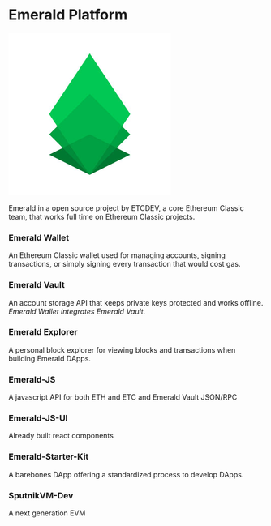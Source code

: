 # Emerald Platform

![Emerald](../.gitbook/assets/emerald_sdk_green.jpg)

Emerald in a open source project by ETCDEV, a core Ethereum Classic team, that works full time on Ethereum Classic projects.

### Emerald Wallet

An Ethereum Classic wallet used for managing accounts, signing transactions, or simply signing every transaction that would cost gas.

### Emerald Vault

An account storage API that keeps private keys protected and works offline. _Emerald Wallet integrates Emerald Vault._

### Emerald Explorer

A personal block explorer for viewing blocks and transactions when building Emerald DApps.

### Emerald-JS

A javascript API for both ETH and ETC and Emerald Vault JSON/RPC

### Emerald-JS-UI

Already built react components 

### Emerald-Starter-Kit

A barebones DApp offering a standardized process to develop DApps.

### SputnikVM-Dev

A next generation EVM

